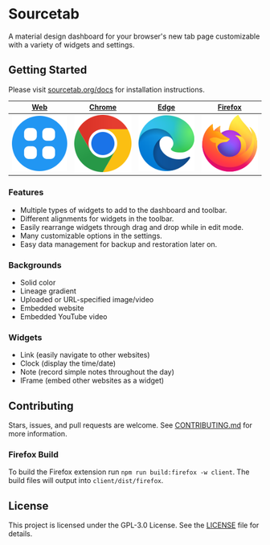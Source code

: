 # Sourcetab

A material design dashboard for your browser's new tab page customizable with a variety of widgets and settings.

## Getting Started

Please visit [sourcetab.org/docs](https://sourcetab.org/docs) for installation instructions.

| [Web](https://web.sourcetab.org/)                                         | [Chrome](https://chrome.google.com/webstore/detail/sourcetab/akomlegpokabommpdjfmhnbdcnaefmdo)                                         | [Edge](https://microsoftedge.microsoft.com/addons/detail/sourcetab/fpknfiaimmgbbpplehjclidiphmhljeh)                                         | [Firefox](https://addons.mozilla.org/en-US/firefox/addon/sourcetab/)                                         |
| ------------------------------------------------------------------------- | -------------------------------------------------------------------------------------------------------------------------------------- | -------------------------------------------------------------------------------------------------------------------------------------------- | ------------------------------------------------------------------------------------------------------------ |
| [![](website/public/assets/download/web.svg)](https://web.sourcetab.org/) | [![](website/public/assets/download/chrome.svg)](https://chrome.google.com/webstore/detail/sourcetab/akomlegpokabommpdjfmhnbdcnaefmdo) | [![](website/public/assets/download/edge.svg)](https://microsoftedge.microsoft.com/addons/detail/sourcetab/fpknfiaimmgbbpplehjclidiphmhljeh) | [![](website/public/assets/download/firefox.svg)](https://addons.mozilla.org/en-US/firefox/addon/sourcetab/) |

### Features

- Multiple types of widgets to add to the dashboard and toolbar.
- Different alignments for widgets in the toolbar.
- Easily rearrange widgets through drag and drop while in edit mode.
- Many customizable options in the settings.
- Easy data management for backup and restoration later on.

### Backgrounds

- Solid color
- Lineage gradient
- Uploaded or URL-specified image/video
- Embedded website
- Embedded YouTube video

### Widgets

- Link (easily navigate to other websites)
- Clock (display the time/date)
- Note (record simple notes throughout the day)
- IFrame (embed other websites as a widget)

## Contributing

Stars, issues, and pull requests are welcome. See [CONTRIBUTING.md](CONTRIBUTING.md) for more information.

### Firefox Build

To build the Firefox extension run `npm run build:firefox -w client`. The build files will output into `client/dist/firefox`.

## License

This project is licensed under the GPL-3.0 License. See the [LICENSE](LICENSE) file for details.
